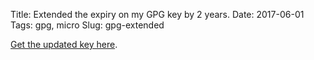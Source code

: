 Title: Extended the expiry on my GPG key by 2 years.
Date: 2017-06-01
Tags: gpg, micro
Slug: gpg-extended

[Get the updated key here](/kevinatkevinisageekdotorg.gpg.asc).